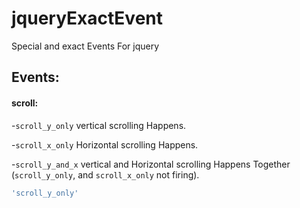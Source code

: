 jqueryExactEvent
================

Special and exact Events For jquery


Events:
-------
#### scroll: ####
-`scroll_y_only` vertical scrolling Happens.

-`scroll_x_only` Horizontal scrolling Happens.

-`scroll_y_and_x` vertical and Horizontal scrolling Happens Together (`scroll_y_only`, and `scroll_x_only` not firing).

```javascript
'scroll_y_only'
```
